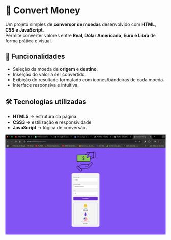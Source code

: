 # 💱 Convert Money

Um projeto simples de **conversor de moedas** desenvolvido com **HTML, CSS e JavaScript**.  
Permite converter valores entre **Real, Dólar Americano, Euro e Libra** de forma prática e visual.

## 🚀 Funcionalidades

- Seleção da moeda de **origem** e **destino**.
- Inserção do valor a ser convertido.
- Exibição do resultado formatado com ícones/bandeiras de cada moeda.
- Interface responsiva e intuitiva.

## 🛠 Tecnologias utilizadas

- **HTML5** → estrutura da página.  
- **CSS3** → estilização e responsividade.  
- **JavaScript** → lógica de conversão.  



<img src="https://github.com/Nadhia-Sabat/Project-JS-1-De-Junho/blob/master/currency.png?raw=true">

